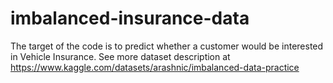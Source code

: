 # imbalanced-insurance-data
The target of the code is to predict whether a customer would be interested in Vehicle Insurance.
See more dataset description at https://www.kaggle.com/datasets/arashnic/imbalanced-data-practice
